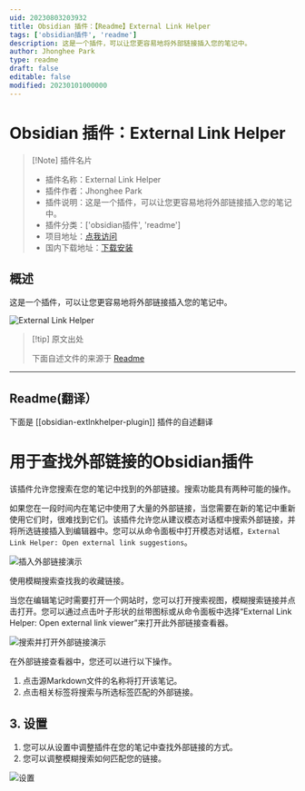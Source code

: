 ```yaml
---
uid: 20230803203932
title: Obsidian 插件：【Readme】External Link Helper
tags: ['obsidian插件', 'readme']
description: 这是一个插件，可以让您更容易地将外部链接插入您的笔记中。
author: Jhonghee Park
type: readme
draft: false
editable: false
modified: 20230101000000
---
```


# Obsidian 插件：External Link Helper

> [!Note] 插件名片
> - 插件名称：External Link Helper
> - 插件作者：Jhonghee Park
> - 插件说明：这是一个插件，可以让您更容易地将外部链接插入您的笔记中。
> - 插件分类：['obsidian插件', 'readme']
> - 项目地址：[点我访问](https://github.com/nakalsio/obsidian-danpung)
> - 国内下载地址：[下载安装](https://pkmer.cn/products/plugin/pluginMarket/?obsidian-extlnkhelper-plugin)

## 概述

这是一个插件，可以让您更容易地将外部链接插入您的笔记中。

![External Link Helper](https://cdn.pkmer.cn/covers/obsidian-extlnkhelper-plugin.gif!pkmer)

> [!tip] 原文出处
> 
>下面自述文件的来源于 [Readme](https://ghproxy.net/https://raw.githubusercontent.com/nakalsio/obsidian-danpung/master/README.md)
> 

---

## Readme(翻译）

下面是 [[obsidian-extlnkhelper-plugin]] 插件的自述翻译


# 用于查找外部链接的Obsidian插件

该插件允许您搜索在您的笔记中找到的外部链接。搜索功能具有两种可能的操作。

如果您在一段时间内在笔记中使用了大量的外部链接，当您需要在新的笔记中重新使用它们时，很难找到它们。该插件允许您从建议模态对话框中搜索外部链接，并将所选链接插入到编辑器中。您可以从命令面板中打开模态对话框，`External Link Helper: Open external link suggestions`。

![插入外部链接演示](images/insert_link_demo.gif)

使用模糊搜索查找我的收藏链接。

当您在编辑笔记时需要打开一个网站时，您可以打开搜索视图，模糊搜索链接并点击打开。您可以通过点击叶子形状的丝带图标或从命令面板中选择“External Link Helper: Open external link viewer”来打开此外部链接查看器。

![搜索并打开外部链接演示](images/search_open_link_demo.gif)

在外部链接查看器中，您还可以进行以下操作。

1. 点击源Markdown文件的名称将打开该笔记。
2. 点击相关标签将搜索与所选标签匹配的外部链接。

## 3. 设置

1. 您可以从设置中调整插件在您的笔记中查找外部链接的方式。
2. 您可以调整模糊搜索如何匹配您的链接。

![设置](images/settings.png)



